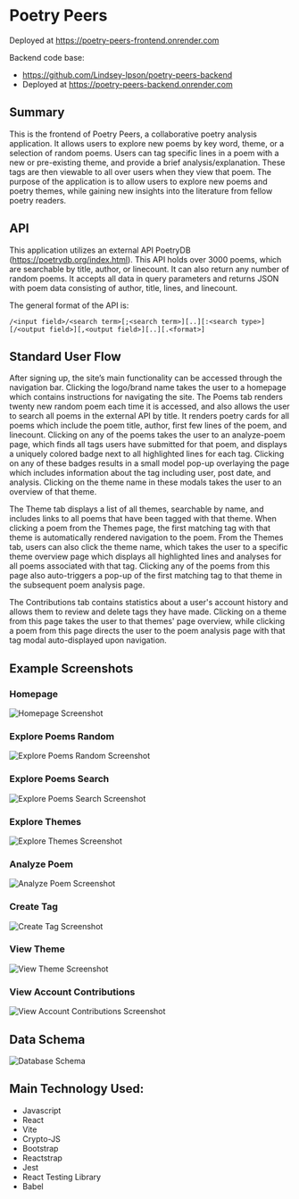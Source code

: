 # Poetry Peers

Deployed at https://poetry-peers-frontend.onrender.com

Backend code base: 

* https://github.com/Lindsey-Ipson/poetry-peers-backend
* Deployed at https://poetry-peers-backend.onrender.com

## Summary

This is the frontend of Poetry Peers, a collaborative poetry analysis application. It allows users to explore new poems by key word, theme, or a selection of random poems. Users can tag specific lines in a poem with a new or pre-existing theme, and provide a brief analysis/explanation. These tags are then viewable to all over users when they view that poem. The purpose of the application is to allow users to explore new poems and poetry themes, while gaining new insights into the literature from fellow poetry readers.

## API

This application utilizes an external API PoetryDB (https://poetrydb.org/index.html). This API holds over 3000 poems, which are searchable by title, author, or linecount. It can also return any number of random poems. It accepts all data in query parameters and returns JSON with poem data consisting of author, title, lines, and linecount.

The general format of the API is:

`/<input field>/<search term>[;<search term>][..][:<search type>][/<output field>][,<output field>][..][.<format>]`

## Standard User Flow

After signing up, the site’s main functionality can be accessed through the navigation bar. Clicking the logo/brand name takes the user to a homepage which contains instructions for navigating the site. The Poems tab renders twenty new random poem each time it is accessed, and also allows the user to search all poems in the external API by title. It renders poetry cards for all poems which include the poem title, author, first few lines of the poem, and linecount. Clicking on any of the poems takes the user to an analyze-poem page, which finds all tags users have submitted for that poem, and displays a uniquely colored badge next to all highlighted lines for each tag. Clicking on any of these badges results in a small model pop-up overlaying the page which includes information about the tag including user, post date, and analysis. Clicking on the theme name in these modals takes the user to an overview of that theme.

The Theme tab displays a list of all themes, searchable by name, and includes links to all poems that have been tagged with that theme. When clicking a poem from the Themes page, the first matching tag with that theme is automatically rendered navigation to the poem. From the Themes tab, users can also click the theme name, which takes the user to a specific theme overview page which displays all highlighted lines and analyses for all poems associated with that tag. Clicking any of the poems from this page also auto-triggers a pop-up of the first matching tag to that theme in the subsequent poem analysis page.

The Contributions tab contains statistics about a user's account history and allows them to review and delete tags they have made. Clicking on a theme from this page takes the user to that themes' page overview, while clicking a poem from this page directs the user to the poem analysis page with that tag modal auto-displayed upon navigation.

## Example Screenshots
### Homepage
![Homepage Screenshot](https://github.com/Lindsey-Ipson/poetry-peers-frontend/blob/main/README_files/HomepageScreenshot.png)
### Explore Poems Random
![Explore Poems Random Screenshot](https://github.com/Lindsey-Ipson/poetry-peers-frontend/blob/main/README_files/ExplorePoemsRandomScreenshot.png)
### Explore Poems Search
![Explore Poems Search Screenshot](https://github.com/Lindsey-Ipson/poetry-peers-frontend/blob/main/README_files/ExplorePoemsSearchScreenshot.png)
### Explore Themes
![Explore Themes Screenshot](https://github.com/Lindsey-Ipson/poetry-peers-frontend/blob/main/README_files/ExploreThemesScreenshot.png)
### Analyze Poem
![Analyze Poem Screenshot](https://github.com/Lindsey-Ipson/poetry-peers-frontend/blob/main/README_files/AnalyzePoemScreenshot.png)
### Create Tag
![Create Tag Screenshot](https://github.com/Lindsey-Ipson/poetry-peers-frontend/blob/main/README_files/CreateTagScreenshot.png)
### View Theme
![View Theme Screenshot](https://github.com/Lindsey-Ipson/poetry-peers-frontend/blob/main/README_files/ViewThemeScreenshot.png)
### View Account Contributions
![View Account Contributions Screenshot](https://github.com/Lindsey-Ipson/poetry-peers-frontend/blob/main/README_files/ContributionsScreenshot.png)

## Data Schema
![Database Schema](https://github.com/Lindsey-Ipson/poetry-peers-frontend/blob/main/README_files/DatabaseSchemaDiagram.png)

## Main Technology Used:

* Javascript 
* React
* Vite
* Crypto-JS
* Bootstrap
* Reactstrap
* Jest
* React Testing Library
* Babel